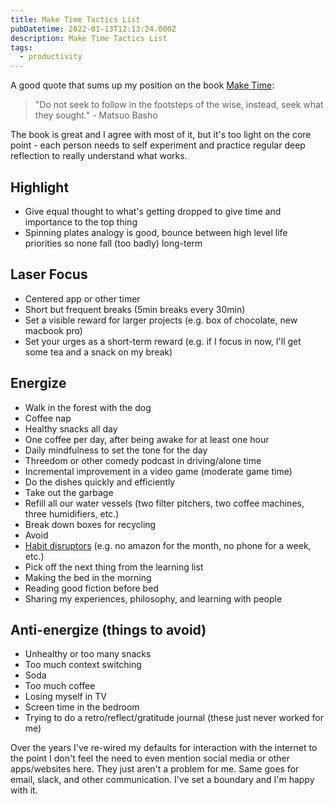 ```yaml
---
title: Make Time Tactics List
pubDatetime: 2022-01-13T12:13:24.000Z
description: Make Time Tactics List
tags:
  - productivity
---
```


A good quote that sums up my position on the book [Make Time](https://maketime.blog/):

> "Do not seek to follow in the footsteps of the wise, instead, seek what they
> sought." - Matsuo Basho

The book is great and I agree with most of it, but it's too light on the core
point - each person needs to self experiment and practice regular deep
reflection to really understand what works.

## Highlight

- Give equal thought to what's getting dropped to give time and importance to
  the top thing
- Spinning plates analogy is good, bounce between high level life priorities so
  none fall (too badly) long-term

## Laser Focus

- Centered app or other timer
- Short but frequent breaks (5min breaks every 30min)
- Set a visible reward for larger projects (e.g. box of chocolate, new macbook pro)
- Set your urges as a short-term reward (e.g. if I focus in now, I'll get some
  tea and a snack on my break)

## Energize

- Walk in the forest with the dog
- Coffee nap
- Healthy snacks all day
- One coffee per day, after being awake for at least one hour
- Daily mindfulness to set the tone for the day
- Threedom or other comedy podcast in driving/alone time
- Incremental improvement in a video game (moderate game time)
- Do the dishes quickly and efficiently
- Take out the garbage
- Refill all our water vessels (two filter pitchers, two coffee machines, three
  humidifiers, etc.)
- Break down boxes for recycling
- Avoid
- [Habit disruptors](habit-disruptors-list) (e.g. no amazon for
  the month, no phone for a week, etc.)
- Pick off the next thing from the learning list
- Making the bed in the morning
- Reading good fiction before bed
- Sharing my experiences, philosophy, and learning with people

## Anti-energize (things to avoid)

- Unhealthy or too many snacks
- Too much context switching
- Soda
- Too much coffee
- Losing myself in TV
- Screen time in the bedroom
- Trying to do a retro/reflect/gratitude journal (these just never worked for me)

Over the years I've re-wired my defaults for interaction with the internet to
the point I don't feel the need to even mention social media or other
apps/websites here. They just aren't a problem for me. Same goes for email,
slack, and other communication. I've set a boundary and I'm happy with it.

